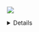 ![](1729517174887.png)

<details>

#### Introduction 🍰🎸

Hello, I'm Kazusa. I'm not a developer, but I like studying algorithms and some puzzle games like sudoku.

Here is my sudoku tutorial. [Please click me!](https://sudoku.kazusa.tech/)

</details>

